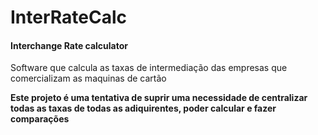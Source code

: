 # InterRateCalc
#### Interchange Rate calculator
Software que calcula as taxas de intermediação das empresas que comercializam as maquinas de cartão

**Este projeto é uma tentativa de suprir uma necessidade de centralizar todas as taxas de todas as adiquirentes, poder calcular e fazer comparações**
